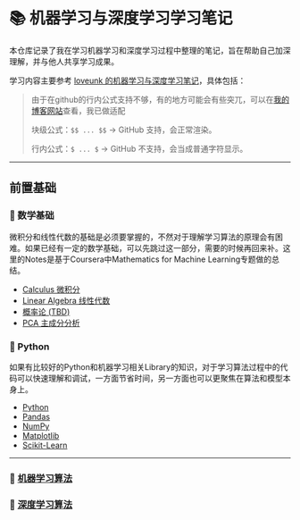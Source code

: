 # 📚 机器学习与深度学习学习笔记

本仓库记录了我在学习机器学习和深度学习过程中整理的笔记，旨在帮助自己加深理解，并与他人共享学习成果。

学习内容主要参考 [loveunk 的机器学习与深度学习笔记](https://github.com/loveunk/machine-learning-deep-learning-notes)，具体包括：

> 由于在github的行内公式支持不够，有的地方可能会有些突兀，可以在[我的博客网站](http://mpbs.tech/gather/note/4)查看，我已做适配
>
> 块级公式：```$$ ... $$``` → GitHub 支持，会正常渲染。
>
> 行内公式：```$ ... $``` → GitHub 不支持，会当成普通字符显示。
___

## 前置基础

### 🧮 数学基础

微积分和线性代数的基础是必须要掌握的，不然对于理解学习算法的原理会有困难。如果已经有一定的数学基础，可以先跳过这一部分，需要的时候再回来补。这里的Notes是基于Coursera中Mathematics for Machine Learning专题做的总结。

- [Calculus 微积分](https://github.com/loveunk/machine-learning-deep-learning-notes/blob/master/math/calculus.md)
- [Linear Algebra 线性代数](https://github.com/loveunk/machine-learning-deep-learning-notes/blob/master/math/linear-algebra.md)
- [概率论 (TBD)](https://github.com/jonkrohn/ML-foundations/blob/master/notebooks/5-probability.ipynb)
- [PCA 主成分分析](https://github.com/loveunk/machine-learning-deep-learning-notes/blob/master/math/pca.md)

### 🐍 Python

如果有比较好的Python和机器学习相关Library的知识，对于学习算法过程中的代码可以快速理解和调试，一方面节省时间，另一方面也可以更聚焦在算法和模型本身上。

- [Python](https://github.com/loveunk/machine-learning-deep-learning-notes/blob/master/python/python-basic)
- [Pandas](https://github.com/loveunk/machine-learning-deep-learning-notes/blob/master/python/pandas)
- [NumPy](https://github.com/loveunk/machine-learning-deep-learning-notes/blob/master/python/numpy)
- [Matplotlib](https://github.com/loveunk/machine-learning-deep-learning-notes/blob/master/python/Matplotlib)
- [Scikit-Learn](https://github.com/loveunk/machine-learning-deep-learning-notes/blob/master/python/Sklearn)

___

### 🤖 [机器学习算法](machineLearning/1.README.md)

### 🧠 [深度学习算法](deepLearning/1.README.md)
